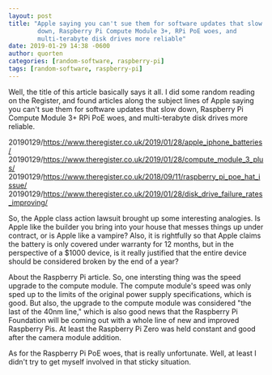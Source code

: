 ```yaml
---
layout: post
title: "Apple saying you can't sue them for software updates that slow
        down, Raspberry Pi Compute Module 3+, RPi PoE woes, and
        multi-terabyte disk drives more reliable"
date: 2019-01-29 14:38 -0600
author: quorten
categories: [random-software, raspberry-pi]
tags: [random-software, raspberry-pi]
---
```


Well, the title of this article basically says it all.  I did some
random reading on the Register, and found articles along the subject
lines of Apple saying you can't sue them for software updates that
slow down, Raspberry Pi Compute Module 3+ RPi PoE woes, and
multi-terabyte disk drives more reliable.

20190129/https://www.theregister.co.uk/2019/01/28/apple_iphone_batteries/  
20190129/https://www.theregister.co.uk/2019/01/28/compute_module_3_plus/  
20190129/https://www.theregister.co.uk/2018/09/11/raspberry_pi_poe_hat_issue/  
20190129/https://www.theregister.co.uk/2019/01/28/disk_drive_failure_rates_improving/

So, the Apple class action lawsuit brought up some interesting
analogies.  Is Apple like the builder you bring into your house that
messes things up under contract, or is Apple like a vampire?  Also, it
is rightfully so that Apple claims the battery is only covered under
warranty for 12 months, but in the perspective of a $1000 device, is
it really justified that the entire device should be considered broken
by the end of a year?

About the Raspberry Pi article.  So, one intersting thing was the
speed upgrade to the compute module.  The compute module's speed was
only sped up to the limits of the original power supply
specifications, which is good.  But also, the upgrade to the compute
module was considered "the last of the 40nm line," which is also good
news that the Raspberry Pi Foundation will be coming out with a whole
line of new and improved Raspberry Pis.  At least the Raspberry Pi
Zero was held constant and good after the camera module addition.

As for the Raspberry Pi PoE woes, that is really unfortunate.  Well,
at least I didn't try to get myself involved in that sticky situation.
